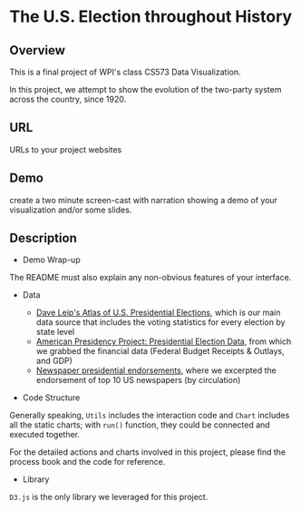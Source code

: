 # The U.S. Election throughout History


## Overview
This is a final project of WPI's class CS573 Data Visualization.

In this project, we attempt to show the evolution of the two-party system across the country, since 1920.


## URL
URLs to your project websites


## Demo
create a two minute screen-cast with narration showing a demo of your visualization and/or some slides.


## Description
- Demo Wrap-up

The README must also explain any non-obvious features of your interface.


- Data

  * [Dave Leip's Atlas of U.S. Presidential Elections](http://uselectionatlas.org/), which is our main data source that includes the voting statistics for every election by state level
  * [American Presidency Project: Presidential Election Data](http://www.presidency.ucsb.edu/elections.php), from which we grabbed the financial data (Federal Budget Receipts & Outlays, and GDP)
  * [Newspaper presidential endorsements](http://noahveltman.com/endorsements/), where we excerpted the endorsement of top 10 US newspapers (by circulation)


- Code Structure

Generally speaking, `Utils` includes the interaction code and `Chart` includes all the static charts; with `run()` function, they could be connected and executed together.

For the detailed actions and charts involved in this project, please find the process book and the code for reference.


- Library

`D3.js` is the only library we leveraged for this project.
